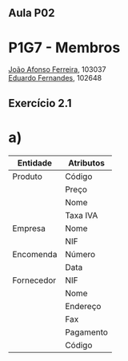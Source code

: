 ## Aula P02

# P1G7 - Membros
[João Afonso Ferreira](https://github.com/joaoafonso02), 103037  
[Eduardo Fernandes](https://github.com/EduardoFernandesUA), 102648  

## Exercício 2.1

# a)
| Entidade   	| Atributos 	|
|------------	|-----------	|
| Produto    	| Código    	|
|            	| Preço     	|
|            	| Nome      	|
|            	| Taxa IVA  	|
| Empresa    	| Nome      	|
|            	| NIF       	|
| Encomenda  	| Número    	|
|            	| Data      	|
| Fornecedor 	| NIF       	|
|            	| Nome      	|
|            	| Endereço  	|
|            	| Fax       	|
|            	| Pagamento 	|
|            	| Código    	|